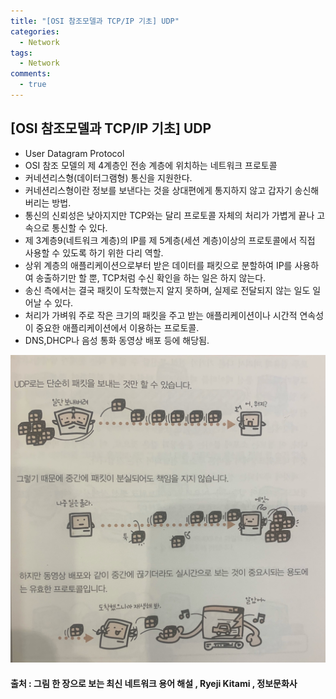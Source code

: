 ```yaml
---
title: "[OSI 참조모델과 TCP/IP 기초] UDP"
categories:
  - Network
tags:
  - Network
comments:
  - true
---
```

## [OSI 참조모델과 TCP/IP 기초] UDP
* User Datagram Protocol
* OSI 참조 모델의 제 4계층인 전송 계층에 위치하는 네트워크 프로토콜
* 커네션리스형(데이터그램형) 통신을 지원한다.
* 커네션리스형이란 정보를 보낸다는 것을 상대편에게 통지하지 않고 갑자기 송신해버리는 방법.
* 통신의 신뢰성은 낮아지지만 TCP와는 달리 프로토콜 자체의 처리가 가볍게 끝나 고속으로 통신할 수 있다.
* 제 3계층9(네트워크 계층)의 IP를 제 5계층(세션 계층)이상의 프로토콜에서 직접 사용할 수 있도록 하기 위한 다리 역할.
* 상위 계층의 애플리케이션으로부터 받은 데이터를 패킷으로 분할하여 IP를 사용하여 송출하기만 할 뿐, TCP처럼 수신 확인을 하는 일은 하지 않는다.
* 송신 측에서는 결국 패킷이 도착했는지 알지 못하며, 실제로 전달되지 않는 일도 일어날 수 있다.
* 처리가 가벼워 주로 작은 크기의 패킷을 주고 받는 애플리케이션이나 시간적 연속성이 중요한 애플리케이션에서 이용하는 프로토콜.
* DNS,DHCP나 음성 통화 동영상 배포 등에 해당됨.

![](/assets/img/Network/1910316.jpg)

#### 출처 : 그림 한 장으로 보는 최신 네트워크 용어 해설 , Ryeji Kitami , 정보문화사
